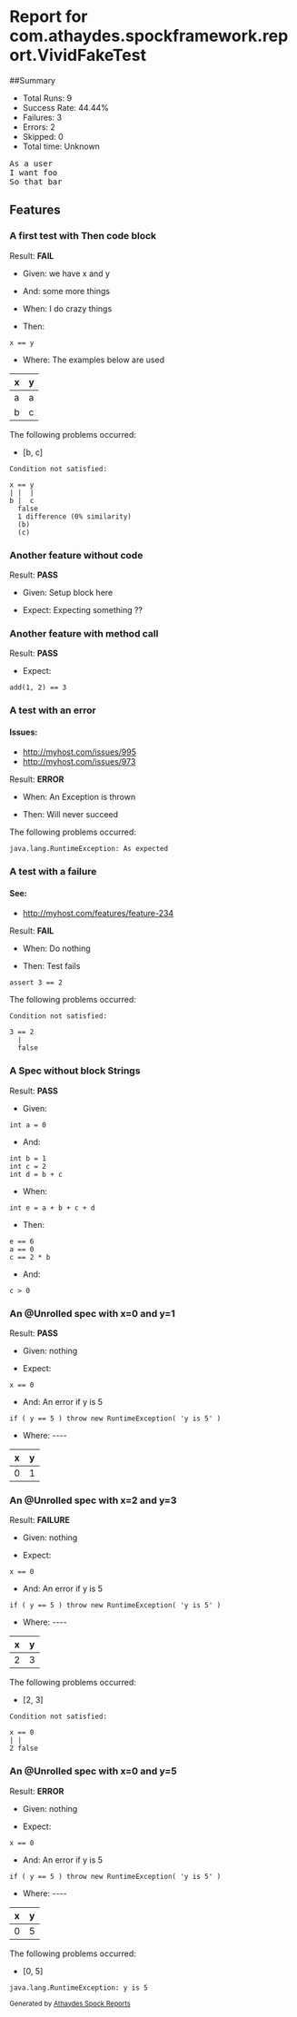 # Report for com.athaydes.spockframework.report.VividFakeTest

##Summary

* Total Runs: 9
* Success Rate: 44.44%
* Failures: 3
* Errors:   2
* Skipped:  0
* Total time: Unknown

<pre>
As a user
I want foo
So that bar
</pre>

## Features

### A first test with Then code block

Result: **FAIL**

* Given: we have x and y

* And: some more things

* When: I do crazy things

* Then: 

```
x == y
```

* Where: The examples below are used

 | x | y |
 |---|---|
 | a | a | (PASS)
 | b | c | (FAIL)

The following problems occurred:

* [b, c]
```
Condition not satisfied:

x == y
| |  |
b |  c
  false
  1 difference (0% similarity)
  (b)
  (c)

```

### Another feature without code

Result: **PASS**

* Given: Setup block here

* Expect: Expecting something ??

### Another feature with method call

Result: **PASS**

* Expect: 

```
add(1, 2) == 3
```

### A test with an error

#### Issues:

* http://myhost.com/issues/995
* http://myhost.com/issues/973

Result: **ERROR**

* When: An Exception is thrown

* Then: Will never succeed

The following problems occurred:

```
java.lang.RuntimeException: As expected
```

### A test with a failure

#### See:

* http://myhost.com/features/feature-234

Result: **FAIL**

* When: Do nothing

* Then: Test fails

```
assert 3 == 2
```

The following problems occurred:

```
Condition not satisfied:

3 == 2
  |
  false

```

### A Spec without block Strings

Result: **PASS**

* Given: 

```
int a = 0
```

* And: 

```
int b = 1
int c = 2
int d = b + c
```

* When: 

```
int e = a + b + c + d
```

* Then:

```
e == 6
a == 0
c == 2 * b
```

* And: 

```
c > 0
```

### An @Unrolled spec with x=0 and y=1

Result: **PASS**

* Given: nothing

* Expect: 

```
x == 0
```

* And: An error if y is 5

```
if ( y == 5 ) throw new RuntimeException( 'y is 5' )
```

* Where: ----

 | x | y |
 |---|---|
 | 0 | 1 | (PASS)

### An @Unrolled spec with x=2 and y=3

Result: **FAILURE**

* Given: nothing

* Expect: 

```
x == 0
```

* And: An error if y is 5

```
if ( y == 5 ) throw new RuntimeException( 'y is 5' )
```

* Where: ----

 | x | y |
 |---|---|
 | 2 | 3 | (FAIL)

The following problems occurred:

* [2, 3]
```
Condition not satisfied:

x == 0
| |
2 false

```

### An @Unrolled spec with x=0 and y=5

Result: **ERROR**

* Given: nothing

* Expect: 

```
x == 0
```

* And: An error if y is 5

```
if ( y == 5 ) throw new RuntimeException( 'y is 5' )
```

* Where: ----

 | x | y |
 |---|---|
 | 0 | 5 | (FAIL)

The following problems occurred:

* [0, 5]
```
java.lang.RuntimeException: y is 5
```


<small>Generated by <a href="https://github.com/renatoathaydes/spock-reports">Athaydes Spock Reports</a></small>